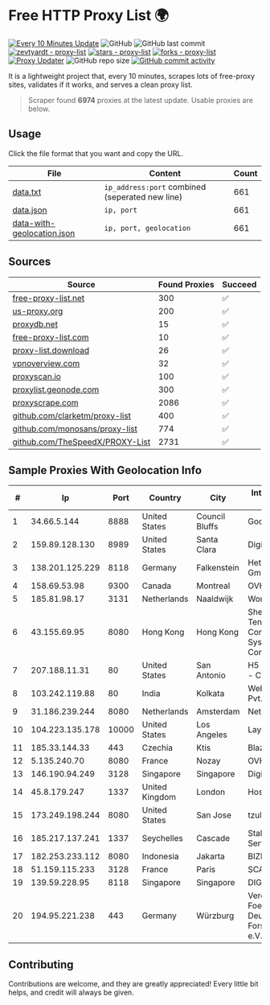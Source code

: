 
# Free HTTP Proxy List 🌍

[![Every 10 Minutes Update](https://github.com/mertguvencli/http-proxy-list/actions/workflows/main.yml/badge.svg?branch=main)](https://github.com/mertguvencli/http-proxy-list/actions/workflows/main.yml)
![GitHub](https://img.shields.io/github/license/mertguvencli/http-proxy-list)
![GitHub last commit](https://img.shields.io/github/last-commit/mertguvencli/http-proxy-list)
[![zevtyardt - proxy-list](https://img.shields.io/static/v1?label=zevtyardt&message=proxy-list&color=blue&logo=github)](https://github.com/zevtyardt/proxy-list "Go to GitHub repo")
[![stars - proxy-list](https://img.shields.io/github/stars/zevtyardt/proxy-list?style=social)](https://github.com/zevtyardt/proxy-list)
[![forks - proxy-list](https://img.shields.io/github/forks/zevtyardt/proxy-list?style=social)](https://github.com/zevtyardt/proxy-list)
[![Proxy Updater](https://github.com/zevtyardt/proxy-list/workflows/Proxy%20Updater/badge.svg)](https://github.com/zevtyardt/proxy-list/actions?query=workflow:"Proxy+Updater")
![GitHub repo size](https://img.shields.io/github/repo-size/zevtyardt/proxy-list)
[![GitHub commit activity](https://img.shields.io/github/commit-activity/m/zevtyardt/proxy-list?logo=commits)](https://github.com/zevtyardt/proxy-list/commits/main)

It is a lightweight project that, every 10 minutes, scrapes lots of free-proxy sites, validates if it works, and serves a clean proxy list.

> Scraper found **6974** proxies at the latest update. Usable proxies are below.

## Usage

Click the file format that you want and copy the URL.

|File|Content|Count|
|----|-------|-----|
|[data.txt](https://raw.githubusercontent.com/mertguvencli/http-proxy-list/main/proxy-list/data.txt)|`ip_address:port` combined (seperated new line)|661|
|[data.json](https://raw.githubusercontent.com/mertguvencli/http-proxy-list/main/proxy-list/data.json)|`ip, port`|661|
|[data-with-geolocation.json](https://raw.githubusercontent.com/mertguvencli/http-proxy-list/main/proxy-list/data-with-geolocation.json)|`ip, port, geolocation`|661|

## Sources

|Source|Found Proxies|Succeed|
|------|-------------|-------|
|[free-proxy-list.net](https://free-proxy-list.net)|300|✅|
|[us-proxy.org](https://www.us-proxy.org)|200|✅|
|[proxydb.net](http://proxydb.net)|15|✅|
|[free-proxy-list.com](https://free-proxy-list.com/?page=&port=&type%5B%5D=http&type%5B%5D=https&up_time=0&search=Search)|10|✅|
|[proxy-list.download](https://www.proxy-list.download/HTTP)|26|✅|
|[vpnoverview.com](https://vpnoverview.com/privacy/anonymous-browsing/free-proxy-servers)|32|✅|
|[proxyscan.io](https://www.proxyscan.io)|100|✅|
|[proxylist.geonode.com](https://proxylist.geonode.com/api/proxy-list?limit=300&page=1&sort_by=lastChecked&sort_type=desc&protocols=http,https)|300|✅|
|[proxyscrape.com](https://api.proxyscrape.com/v2/?request=displayproxies&protocol=http&timeout=10000&country=all&ssl=all&anonymity=all)|2086|✅|
|[github.com/clarketm/proxy-list](https://raw.githubusercontent.com/clarketm/proxy-list/master/proxy-list-raw.txt)|400|✅|
|[github.com/monosans/proxy-list](https://raw.githubusercontent.com/monosans/proxy-list/main/proxies/http.txt)|774|✅|
|[github.com/TheSpeedX/PROXY-List](https://raw.githubusercontent.com/TheSpeedX/PROXY-List/master/http.txt)|2731|✅|


## Sample Proxies With Geolocation Info

|#|Ip|Port|Country|City|Internet Service Provider|
|-|--|----|-------|----|-------------------------|
|1|34.66.5.144|8888|United States|Council Bluffs|Google LLC|
|2|159.89.128.130|8989|United States|Santa Clara|DigitalOcean, LLC|
|3|138.201.125.229|8118|Germany|Falkenstein|Hetzner Online GmbH|
|4|158.69.53.98|9300|Canada|Montreal|OVH SAS|
|5|185.81.98.17|3131|Netherlands|Naaldwijk|WorldStream B.V.|
|6|43.155.69.95|8080|Hong Kong|Hong Kong|Shenzhen Tencent Computer Systems Company Limited|
|7|207.188.11.31|80|United States|San Antonio|H5 Data Centers - Chandler LLC|
|8|103.242.119.88|80|India|Kolkata|Web Werks India Pvt. Ltd.|
|9|31.186.239.244|8080|Netherlands|Amsterdam|NetSkope Inc|
|10|104.223.135.178|10000|United States|Los Angeles|LayerHost|
|11|185.33.144.33|443|Czechia|Ktis|BlazeArts Kft|
|12|5.135.240.70|8080|France|Nozay|OVH SAS|
|13|146.190.94.249|3128|Singapore|Singapore|DigitalOcean, LLC|
|14|45.8.179.247|1337|United Kingdom|London|Hostland LLC|
|15|173.249.198.244|8080|United States|San Jose|tzulo, inc.|
|16|185.217.137.241|1337|Seychelles|Cascade|Stallion Network Services Limited|
|17|182.253.233.112|8080|Indonesia|Jakarta|BIZNET|
|18|51.159.115.233|3128|France|Paris|SCALEWAY|
|19|139.59.228.95|8118|Singapore|Singapore|DIGITALOCEAN|
|20|194.95.221.238|443|Germany|Würzburg|Verein zur Foerderung eines Deutschen Forschungsnetzes e.V.|



## Contributing

Contributions are welcome, and they are greatly appreciated! Every
little bit helps, and credit will always be given.

